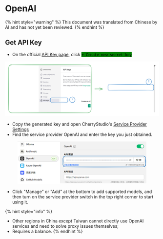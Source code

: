# OpenAI


{% hint style="warning" %}
This document was translated from Chinese by AI and has not yet been reviewed.
{% endhint %}




## Get API Key

* On the official [API Key page](https://platform.openai.com/api-keys), click <mark style="background-color:green;">`+ Create new secret key`</mark>

<img src="../../.gitbook/assets/file.excalidraw (1).svg" alt="" class="gitbook-drawing">

* Copy the generated key and open CherryStudio's [Service Provider Settings](broken-reference)
* Find the service provider OpenAI and enter the key you just obtained.

<figure><img src="../../.gitbook/assets/image (9) (2).png" alt=""><figcaption></figcaption></figure>

* Click "Manage" or "Add" at the bottom to add supported models, and then turn on the service provider switch in the top right corner to start using it.

{% hint style="info" %}
*   Other regions in China except Taiwan cannot directly use OpenAI services and need to solve proxy issues themselves;
*   Requires a balance.
{% endhint %}
